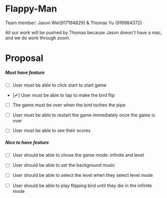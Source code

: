 # Flappy-Man

Team member:
Jason Wei(917194829) & Thomas Yu (916984372)

All our work will be pushed by Thomas because Jason doesn't have a mac, and we do work through zoom.


#	Proposal
##### Must have feature

- [ ] User must be able to click start to start game
- [✔︎] User must be able to tap to make the bird flip 
- [ ] The game must be over when the bird toches the pipe
- [ ] User must be able to restart the game immediately once the game is over
- [ ] User must be able to see their scores


##### Nice to have feature

- [ ] User should be able to chose the game mode: infinite and level
- [ ] User should be able to set the background music
- [ ] User should be able to select the level when they select level mode
- [ ] User should be able to play flipping bird until they die in the infinite mode


